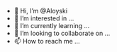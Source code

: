 - 👋 Hi, I’m @Aloyski
- 👀 I’m interested in ...
- 🌱 I’m currently learning ...
- 💞️ I’m looking to collaborate on ...
- 📫 How to reach me ...

<!---
Aloyski/Aloyski is a ✨ special ✨ repository because its `README.md` (this file) appears on your GitHub profile.
You can click the Preview link to take a look at your changes.
--->
